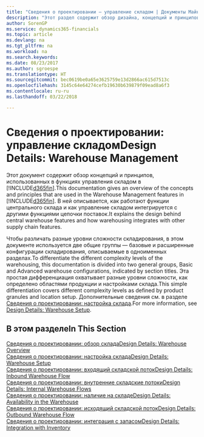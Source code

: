 ```yaml
---
title: "Сведения о проектировании — управление складом | Документы Майкрософт"
description: "Этот раздел содержит обзор дизайна, концепций и принципов, используемых в функциях управления складом в Finance and Operations, Business edition."
author: SorenGP
ms.service: dynamics365-financials
ms.topic: article
ms.devlang: na
ms.tgt_pltfrm: na
ms.workload: na
ms.search.keywords: 
ms.date: 08/23/2017
ms.author: sgroespe
ms.translationtype: HT
ms.sourcegitcommit: bec0619be0a65e3625759e13d2866ac615d7513c
ms.openlocfilehash: 3145c64e64274cefb19630b639879f09ead8a6f3
ms.contentlocale: ru-ru
ms.lasthandoff: 03/22/2018

---
```

# <a name="design-details-warehouse-management"></a><span data-ttu-id="e2e3c-103">Сведения о проектировании: управление складом</span><span class="sxs-lookup"><span data-stu-id="e2e3c-103">Design Details: Warehouse Management</span></span>
<span data-ttu-id="e2e3c-104">Этот документ содержит обзор концепций и принципов, использованных в функциях управления складом в [!INCLUDE[d365fin](includes/d365fin_md.md)].</span><span class="sxs-lookup"><span data-stu-id="e2e3c-104">This documentation gives an overview of the concepts and principles that are used in the Warehouse Management features in [!INCLUDE[d365fin](includes/d365fin_md.md)].</span></span> <span data-ttu-id="e2e3c-105">В ней описывается, как работают функции центрального склада и как управление складом интегрируется с другими функциями цепочки поставок.</span><span class="sxs-lookup"><span data-stu-id="e2e3c-105">It explains the design behind central warehouse features and how warehousing integrates with other supply chain features.</span></span>  

<span data-ttu-id="e2e3c-106">Чтобы различать разные уровни сложности складирования, в этом документе используется две общие группы — базовые и расширенные конфигурации складирования, описываемые в одноименных разделах.</span><span class="sxs-lookup"><span data-stu-id="e2e3c-106">To differentiate the different complexity levels of the warehousing, this documentation is divided into two general groups, Basic and Advanced warehouse configurations, indicated by section titles.</span></span> <span data-ttu-id="e2e3c-107">Эта простая дифференциация охватывает разные уровни сложности, как определено областями продукции и настройками склада.</span><span class="sxs-lookup"><span data-stu-id="e2e3c-107">This simple differentiation covers different complexity levels as defined by product granules and location setup.</span></span> <span data-ttu-id="e2e3c-108">Дополнительные сведения см. в разделе [Сведения о проектировании: настройка склада](design-details-warehouse-setup.md).</span><span class="sxs-lookup"><span data-stu-id="e2e3c-108">For more information, see [Design Details: Warehouse Setup](design-details-warehouse-setup.md).</span></span>  

## <a name="in-this-section"></a><span data-ttu-id="e2e3c-109">В этом разделе</span><span class="sxs-lookup"><span data-stu-id="e2e3c-109">In This Section</span></span>  
[<span data-ttu-id="e2e3c-110">Сведения о проектировании: обзор склада</span><span class="sxs-lookup"><span data-stu-id="e2e3c-110">Design Details: Warehouse Overview</span></span>](design-details-warehouse-overview.md)  
[<span data-ttu-id="e2e3c-111">Сведения о проектировании: настройка склада</span><span class="sxs-lookup"><span data-stu-id="e2e3c-111">Design Details: Warehouse Setup</span></span>](design-details-warehouse-setup.md)  
[<span data-ttu-id="e2e3c-112">Сведения о проектировании: входящий складской поток</span><span class="sxs-lookup"><span data-stu-id="e2e3c-112">Design Details: Inbound Warehouse Flow</span></span>](design-details-inbound-warehouse-flow.md)  
[<span data-ttu-id="e2e3c-113">Сведения о проектировании: внутренние складские потоки</span><span class="sxs-lookup"><span data-stu-id="e2e3c-113">Design Details: Internal Warehouse Flows</span></span>](design-details-internal-warehouse-flows.md)  
[<span data-ttu-id="e2e3c-114">Сведения о проектировании: наличие на складе</span><span class="sxs-lookup"><span data-stu-id="e2e3c-114">Design Details: Availability in the Warehouse</span></span>](design-details-availability-in-the-warehouse.md)  
[<span data-ttu-id="e2e3c-115">Сведения о проектировании: исходящий складской поток</span><span class="sxs-lookup"><span data-stu-id="e2e3c-115">Design Details: Outbound Warehouse Flow</span></span>](design-details-outbound-warehouse-flow.md)  
[<span data-ttu-id="e2e3c-116">Сведения о проектировании: интеграция с запасом</span><span class="sxs-lookup"><span data-stu-id="e2e3c-116">Design Details: Integration with Inventory</span></span>](design-details-integration-with-inventory.md)


